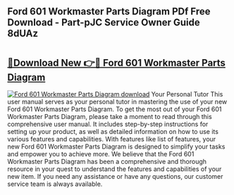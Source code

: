 ## Ford 601 Workmaster Parts Diagram PDf Free Download - Part-pJC Service Owner Guide 8dUAz

# <h2><a href="http://dfl8v93.blite.top/?on=Ford+601+Workmaster+Parts+Diagram">🔗Download New 👉🔴 Ford 601 Workmaster Parts Diagram</a></h2>

[![Ford 601 Workmaster Parts Diagram download](https://i.imgur.com/lujVjoI.png)](http://dfl8v93.blite.top/?on=Ford+601+Workmaster+Parts+Diagram)
Your Personal Tutor This user manual serves as your personal tutor in mastering the use of your new Ford 601 Workmaster Parts Diagram. To get the most out of your Ford 601 Workmaster Parts Diagram, please take a moment to read through this comprehensive user manual. It includes step-by-step instructions for setting up your product, as well as detailed information on how to use its various features and capabilities. With features like list of features, your new Ford 601 Workmaster Parts Diagram is designed to simplify your tasks and empower you to achieve more. We believe that the Ford 601 Workmaster Parts Diagram has been a comprehensive and thorough resource in your quest to understand the features and capabilities of your new item. If you need any assistance or have any questions, our customer service team is always available.
